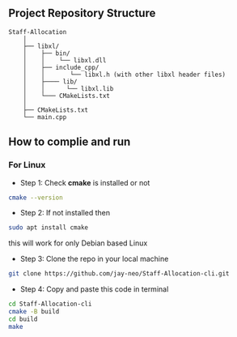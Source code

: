 
## Project Repository Structure
```
Staff-Allocation
    │
    ├── libxl/
    │    ├── bin/
    │    │    └── libxl.dll
    │    ├── include_cpp/
    │    │       └── libxl.h (with other libxl header files)
    │    ├──── lib/
    │    │      └── libxl.lib
    │    └─── CMakeLists.txt
    │
    ├── CMakeLists.txt
    └── main.cpp

```

## How to complie and run

### For Linux

- Step 1: Check **cmake** is installed or not
```sh
cmake --version
```

- Step 2: If not installed then
```sh
sudo apt install cmake
```
this will work for only Debian based Linux

- Step 3: Clone the repo in your local machine
```sh
git clone https://github.com/jay-neo/Staff-Allocation-cli.git
```

- Step 4: Copy and paste this code in terminal
```sh
cd Staff-Allocation-cli
cmake -B build
cd build
make

```


